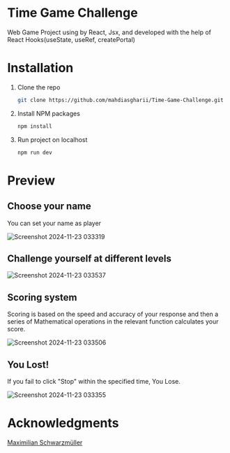 # Time Game Challenge
Web Game Project using by React, Jsx, and developed with the help of React Hooks(useState, useRef, createPortal)


# Installation
1. Clone the repo
   ```sh
   git clone https://github.com/mahdiasgharii/Time-Game-Challenge.git
   ```
2. Install NPM packages
   ```sh
   npm install
   ```
3. Run project on localhost
   ```sh
   npm run dev
   ```

# Preview
## Choose your name
You can set your name as player

![Screenshot 2024-11-23 033319](https://github.com/user-attachments/assets/a87c8f97-2c17-484f-890b-22a482bba75d)

## Challenge yourself at different levels

![Screenshot 2024-11-23 033537](https://github.com/user-attachments/assets/cfa20340-b6d9-4d11-9c0b-e87a8426e5b1)

## Scoring system
Scoring is based on the speed and accuracy of your response and then a series of Mathematical operations in the relevant function calculates your score.

![Screenshot 2024-11-23 033506](https://github.com/user-attachments/assets/2a8225f1-e703-4fc9-b07d-d3f247d2a746)

## You Lost!

If you fail to click "Stop" within the specified time, You Lose.

![Screenshot 2024-11-23 033355](https://github.com/user-attachments/assets/9009c665-27a9-4b1d-8d03-a0a608b3e7c9)




# Acknowledgments
[Maximilian Schwarzmüller](https://www.udemy.com/user/maximilian-schwarzmuller/?srsltid=AfmBOophEMt0SJlkBZkDEfZvHITZqpn-sie1F2ky6gDK3iLMTNOlrW0V)
